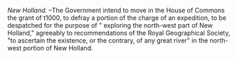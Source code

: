 *New Holland.* –The Government intend to move in the House of Commons the grant of t1000, to defray a portion of the charge of an expedition, to be despatched for the purpose of " exploring the north-west part of New Holland," agreeably to recommendations of the Royal Geographical Society, "to ascertain the existence, or the contrary, of any great river" in the north-west portion of New Holland.